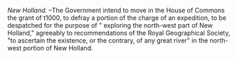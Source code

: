 *New Holland.* –The Government intend to move in the House of Commons the grant of t1000, to defray a portion of the charge of an expedition, to be despatched for the purpose of " exploring the north-west part of New Holland," agreeably to recommendations of the Royal Geographical Society, "to ascertain the existence, or the contrary, of any great river" in the north-west portion of New Holland.